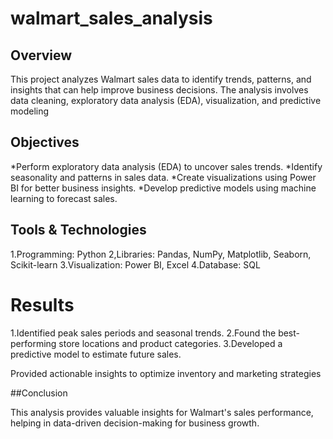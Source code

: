 # walmart_sales_analysis
## Overview

This project analyzes Walmart sales data to identify trends, patterns, and insights that can help improve business decisions. The analysis involves data cleaning, exploratory data analysis (EDA), visualization, and predictive modeling

## Objectives

*Perform exploratory data analysis (EDA) to uncover sales trends.
*Identify seasonality and patterns in sales data.
*Create visualizations using Power BI for better business insights.
*Develop predictive models using machine learning to forecast sales.

## Tools & Technologies

1.Programming: Python
2,Libraries: Pandas, NumPy, Matplotlib, Seaborn, Scikit-learn
3.Visualization: Power BI, Excel
4.Database: SQL

# Results

1.Identified peak sales periods and seasonal trends.
2.Found the best-performing store locations and product categories.
3.Developed a predictive model to estimate future sales.

Provided actionable insights to optimize inventory and marketing strategies

##Conclusion

This analysis provides valuable insights for Walmart's sales performance, helping in data-driven decision-making for business growth.
